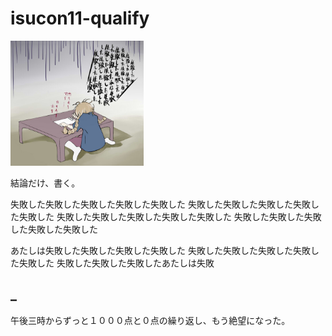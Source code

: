 # isucon11-qualify

<img src="./images/shippai.jpg" height="200px" />

結論だけ、書く。

失敗した失敗した失敗した失敗した失敗した
失敗した失敗した失敗した失敗した失敗した
失敗した失敗した失敗した失敗した失敗した
失敗した失敗した失敗した失敗した失敗した

あたしは失敗した失敗した失敗した失敗した
失敗した失敗した失敗した失敗した失敗した
失敗した失敗した失敗したあたしは失敗

## _

午後三時からずっと１０００点と０点の繰り返し、もう絶望になった。
